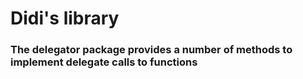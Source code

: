 # Didi's library

### The delegator package provides a number of methods to implement delegate calls to functions
